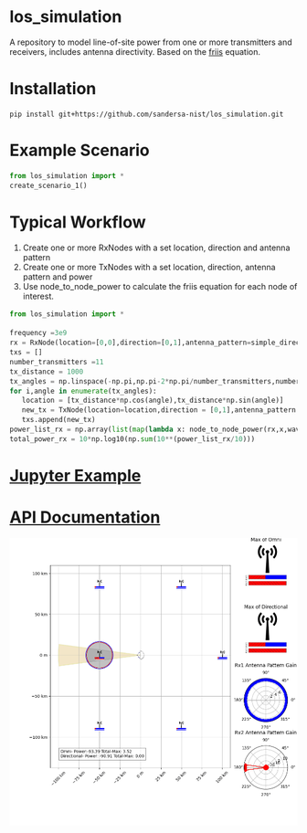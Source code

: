 # los_simulation
A repository to model line-of-site power from one or more transmitters and receivers, includes antenna directivity. 
Based on the [friis](https://en.wikipedia.org/wiki/Friis_transmission_equation) equation. 

# Installation 
```shell
pip install git+https://github.com/sandersa-nist/los_simulation.git
```
# Example Scenario
```python
from los_simulation import *
create_scenario_1()
```
# Typical Workflow
 1. Create one or more RxNodes with a set location, direction and antenna pattern
 2. Create one or more TxNodes with a set location, direction, antenna pattern and power
 3. Use node_to_node_power to calculate the friis equation for each node of interest.
 
 ```python
from los_simulation import *

frequency =3e9
rx = RxNode(location=[0,0],direction=[0,1],antenna_pattern=simple_directional_gain)
txs = []
number_transmitters =11
tx_distance = 1000
tx_angles = np.linspace(-np.pi,np.pi-2*np.pi/number_transmitters,number_transmitters)
for i,angle in enumerate(tx_angles):
    location = [tx_distance*np.cos(angle),tx_distance*np.sin(angle)]
    new_tx = TxNode(location=location,direction = [0,1],antenna_pattern = omni, power = -10, id=f"tx_{i}")
    txs.append(new_tx)
power_list_rx = np.array(list(map(lambda x: node_to_node_power(rx,x,wavelength=C/frequency),txs)))
total_power_rx = 10*np.log10(np.sum(10**(power_list_rx/10)))
```
# [Jupyter Example](./examples/los_simulation_example.ipynb)
# [API Documentation](./documentation/index.html)

![image](./los_simulation/resources/example_scenario.gif)
